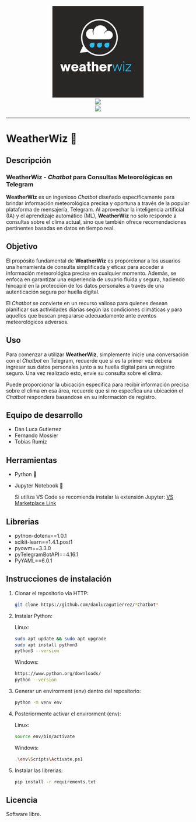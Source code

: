 <!-- README --->

<div align="center">
    <img src="./resources/weatherwiz_logo.jpg" height="250">
</div>
<div align="center">
   <a href="https://github.com/danlucagutierrez/*Chatbot*">
      <img src="https://img.shields.io/badge/WeatherWiz-blue" height="20">
   </a>
</div>
<div align="center">
   <a>
      <img src="https://img.shields.io/badge/Estado-En%20Desarrollo-green" height="20">
   </a>
</div>
<hr>

# WeatherWiz 💬

## Descripción

### **WeatherWiz** - *Chatbot* para Consultas Meteorológicas en Telegram

**WeatherWiz** es un ingenioso *Chatbot* diseñado específicamente para brindar información meteorológica precisa y oportuna a través de la popular plataforma de mensajería, Telegram. Al aprovechar la inteligencia artificial (IA) y el aprendizaje automático (ML), **WeatherWiz** no solo responde a consultas sobre el clima actual, sino que también ofrece recomendaciones pertinentes basadas en datos en tiempo real.


## Objetivo

El propósito fundamental de **WeatherWiz** es proporcionar a los usuarios una herramienta de consulta simplificada y eficaz para acceder a información meteorológica precisa en cualquier momento. Además, se enfoca en garantizar una experiencia de usuario fluida y segura, haciendo hincapié en la protección de los datos personales a través de una autenticación segura por huella digital. 

El *Chatbot* se convierte en un recurso valioso para quienes desean planificar sus actividades diarias según las condiciones climáticas y para aquellos que buscan prepararse adecuadamente ante eventos meteorológicos adversos.

## Uso

Para comenzar a utilizar **WeatherWiz**, simplemente inicie una conversación con el *Chatbot* en Telegram, recuerde que si es la primer vez debera ingresar sus datos personales junto a su huella digital para un registro seguro. Una vez realizado esto, envíe su consulta sobre el clima. 

Puede proporcionar la ubicación especifica para recibir información precisa sobre el clima en esa área, recuerde que si no especfica una ubicación el *Chatbot* respondera basandose en su información de registro.

## Equipo de desarrollo

- Dan Luca Gutierrez
- Fernando Mossier
- Tobias Rumiz

## Herramientas

- Python 🐍
- Jupyter Notebook 📕 

   Si utiliza VS Code se recomienda instalar la extensión Jupyter:
   [VS Marketplace Link](https://marketplace.visualstudio.com/items?itemName=ms-toolsai.jupyter)

<!-- Agregar otras herramientas aquí. -->

## Librerias

- python-dotenv==1.0.1
- scikit-learn==1.4.1.post1
- pyowm==3.3.0
- pyTelegramBotAPI==4.16.1
- PyYAML==6.0.1

<!-- Agregar otras librerias aquí. -->

## Instrucciones de instalación

1. Clonar el repositorio via HTTP:
   ```bash
   git clone https://github.com/danlucagutierrez/*Chatbot*
   ```

2. Instalar Python:

    Linux:
    ```bash
    sudo apt update && sudo apt upgrade
    sudo apt install python3
    python3 --version
    ```

    Windows:
    ```bash
    https://www.python.org/downloads/
    python --version
    ```

2. Generar un envirorment (env) dentro del repositorio:
    ```bash
    python -m venv env
    ```

3. Posteriormente activar el envirorment (env):

    Linux:
    ```bash
    source env/bin/activate
    ```
    Windows:
    ```bash
    .\env\Scripts\Activate.ps1
    ```

4. Instalar las librerias:
   ```bash
   pip install -r requirements.txt
    ```

<!-- Agregar otros pasos aquí. -->

## Licencia

Software libre.